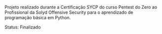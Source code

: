 Projeto realizado durante a Certificação SYCP do curso Pentest do Zero ao Profissional da Solyd Offensive Security para o aprendizado de programação básica em Python.

Status: Finalizado

